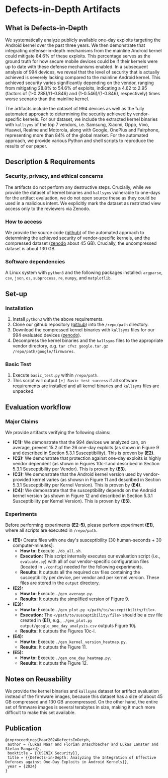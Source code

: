 # Defects-in-Depth Artifacts

## What is Defects-in-Depth

We systematically analyze publicly available one-day exploits targeting the Android kernel over the past three years. We then demonstrate that integrating defense-in-depth mechanisms from the mainline Android kernel could mitigate 84.6% of these exploits. This percentage serves as the ground truth for how secure mobile devices could be if their kernels were up to date with these defense mechanisms enabled. In a subsequent analysis of 994 devices, we reveal that the level of security that is actually achieved is severely lacking compared to the mainline Android kernel. This achieved security varies significantly depending on the vendor, ranging from mitigating 28.8% to 54.6% of exploits, indicating a 4.62 to 2.95 (factors of (1-0.288)/(1-0.846) and (1-0.546)/(1-0.846), respectively) times worse scenario than the mainline kernel.


The artifacts include the dataset of 994 devices as well as the fully automated approach to determining the security achieved by vendor-specific kernels. For our dataset, we include the extracted kernel binaries with `kallsyms` of the top 7 vendors, i.e. Samsung, Xiaomi, Oppo, Vivo, Huawei, Realme and Motorola, along with Google, OnePlus and Fairphone, representing more than 84% of the global market. For the automated approach, we provide various Python and shell scripts to reproduce the results of our paper.

## Description & Requirements

### Security, privacy, and ethical concerns

The artifacts do not perform any destructive steps. Crucially, while we provide the dataset of kernel binaries and `kallsyms` vulnerable to one-days for the artifact evaluation, we do not open source these as they could be used in a malicious intent. We explicitly mark the dataset as restricted view access only to the reviewers via Zenodo.

### How to access

We provide the source code ([github](https://github.com/IAIK/DefectsInDepth/tree/artifact-evaluation)) of the automated approach to determining the achieved security of vendor-specific kernels, and the compressed dataset ([zenodo](https://zenodo.org/records/12170239) about 45 GB). Crucially, the uncompressed dataset is about 130 GB.

### Software dependencies

A Linux system with `python3` and the following packages installed: `argparse`, `csv`, `json`, `os`, `subprocess`, `re`, `numpy`, and `matplotlib`.

## Set-up

### Installation

1. Install `python3` with the above requirements.
2. Clone our github repository ([github](https://github.com/IAIK/DefectsInDepth/tree/artifact-evaluation)) into the `/repo/path` directory.
3. Download the compressed kernel binaries with `kallsyms` files for our 994 evaluated devices ([zenodo](https://zenodo.org/uploads/12170239)).
4. Decompress the kernel binaries and the `kallsyms` files to the appropriate vendor directory, e.g. `tar cfvz google.tar.gz /repo/path/google/firmwares`.

### Basic Test

1. Execute `basic_test.py` within `/repo/path`.
2. This script will output `[+] Basic test success` if all software requirements are installed and all kernel binaries and `kallsyms` files are unpacked.

## Evaluation workflow

### Major Claims

We provide artifacts verifying the following claims:

- **(C1):** We demonstrate that the 994 devices we analyzed can, on average, prevent 15.2 of the 26 one-day exploits (as shown in Figure 9 and described in Section 5.3.1 Susceptibility). This is proven by **(E2)**.
- **(C2):** We demonstrate that protection against one-day exploits is highly vendor dependent (as shown in Figures 10c-l and described in Section 5.3.1 Susceptibility per Vendor). This is proven by **(E3)**.
- **(C3):** We demonstrate that the Android kernel version used by vendor-provided kernel varies (as showsn in Figure 11 and described in Section 5.3.1 Susceptibility per Kernel Version). This is proven by **(E4)**.
- **(C4):** We demonstrate that the susceptibility depends on the Android kernel version (as shown in Figure 12 and described in Section 5.3.1 Susceptibility per Kernel Version). This is proven by **(E5)**.

### Experiments

Before performing experiments **(E2-5)**, please perform experiment **(E1)**, where all scripts are executed in `/repo/path`.

- **(E1):** Create files with one day's susceptibility [30 human-seconds + 30 computer-minutes]:
    - **How to:**
        Execute `./do_all.sh`.
    - **Execution:**
        This script internally executes our evaluation script (i.e., `evaluate.py`) with all of our vendor-specific configuration files (located in `./config`) needed for the following experiments.
    - **Results:**
        It outputs all the required csv files containing the susceptibility per device, per vendor and per kernel version.
        These files are stored in the `output` directory.
- **(E2):**
    - **How to:**
        Execute `./gen_average.py`.
    - **Results:**
        It outputs the simplified version of Figure 9.
- **(E3):**
    - **How to:**
        Execute `./gen_plot.py </path/to/susceptibility/file>`.
    - **Execution:**
        The `</path/to/susceptibility/file>` should be a csv file created in **(E1)**, e.g., `./gen_plot.py output/google_one_day_analysis.csv` outputs Figure 10j.
    - **Results:**
        It outputs the Figures 10c-l.
- **(E4):**
    - **How to:**
        Execute `./gen_kernel_version_heatmap.py`.
    - **Results:**
        It outputs the Figure 11.
- **(E5):**
    - **How to:**
        Execute `./gen_one_day_heatmap.py`.
    - **Results:**
        It outputs the Figure 12.

## Notes on Reusability

We provide the kernel binaries and `kallsyms` dataset for artifact evaluation instead of the firmware images, because this dataset has a size of about 45 GB compressed and 130 GB uncompressed. On the other hand, the entire set of firmware images is several terabytes in size, making it much more difficult to make this set available.

## Publication

```
@inproceedings{Maar2024DefectsInDetph,
 author = {Lukas Maar and Florian Draschbacher and Lukas Lamster and Stefan Mangard},
 booktitle = {{USENIX Security}},
 title = {{Defects-in-Depth: Analyzing the Integration of Effective Defenses against One-Day Exploits in Android Kernels}},
 year = {2024}
}
```
